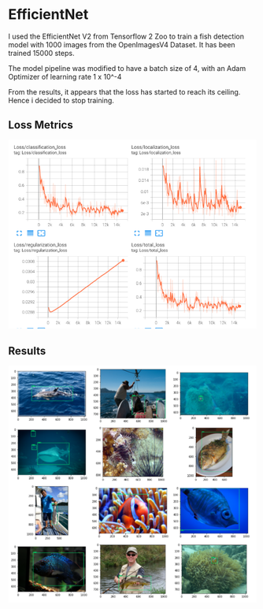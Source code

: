 # EfficientNet

I used the EfficientNet V2 from Tensorflow 2 Zoo to train a fish detection model with 1000 images from the OpenImagesV4 Dataset. It has been trained 15000 steps.

The model pipeline was modified to have a batch size of 4, with an Adam Optimizer of learning rate 1 x 10^-4

From the results, it appears that the loss has started to reach its ceiling. Hence i decided to stop training.


## Loss Metrics
<img align = "centre" src = LossMetrics.png>


## Results
<img align = "centre" src = PictureResults.png>